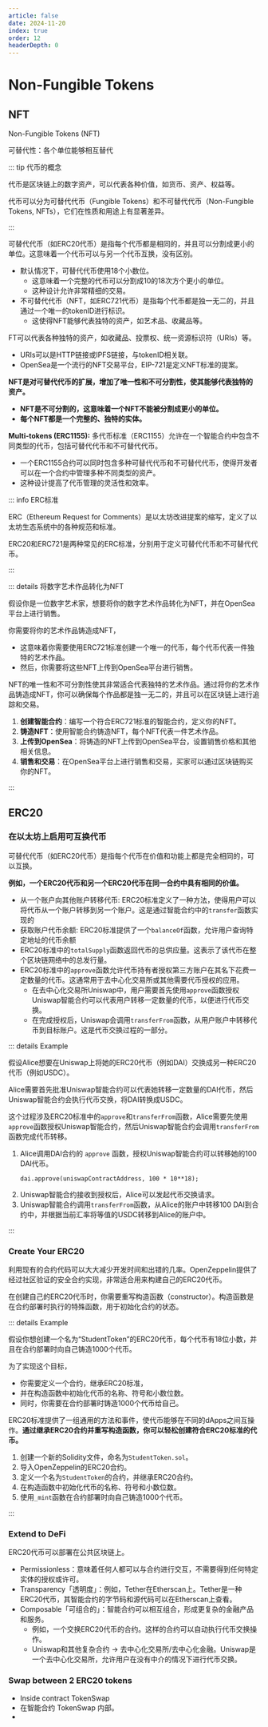 ```yaml
---
article: false
date: 2024-11-20
index: true
order: 12
headerDepth: 0
---
```


# Non-Fungible Tokens

## NFT

Non-Fungible Tokens (NFT)

可替代性：各个单位能够相互替代

::: tip 代币的概念

代币是区块链上的数字资产，可以代表各种价值，如货币、资产、权益等。

代币可以分为可替代代币（Fungible Tokens）和不可替代代币（Non-Fungible Tokens, NFTs），它们在性质和用途上有显著差异。

:::

可替代代币（如ERC20代币）是指每个代币都是相同的，并且可以分割成更小的单位。这意味着一个代币可以与另一个代币互换，没有区别。

- 默认情况下，可替代代币使用18个小数位。
  - 这意味着一个完整的代币可以分割成10的18次方个更小的单位。
  - 这种设计允许非常精细的交易。
- 不可替代代币（NFT，如ERC721代币）是指每个代币都是独一无二的，并且通过一个唯一的tokenID进行标识。
  - 这使得NFT能够代表独特的资产，如艺术品、收藏品等。

FT可以代表各种独特的资产，如收藏品、投票权、统一资源标识符（URIs）等。

- URIs可以是HTTP链接或IPFS链接，与tokenID相关联。
- OpenSea是一个流行的NFT交易平台，EIP-721是定义NFT标准的提案。

**NFT是对可替代代币的扩展，增加了唯一性和不可分割性，使其能够代表独特的资产。**

- **NFT是不可分割的，这意味着一个NFT不能被分割成更小的单位。**
- **每个NFT都是一个完整的、独特的实体。**

**Multi-tokens (ERC1155):** 多代币标准（ERC1155）允许在一个智能合约中包含不同类型的代币，包括可替代代币和不可替代代币。

- 一个ERC1155合约可以同时包含多种可替代代币和不可替代代币，使得开发者可以在一个合约中管理多种不同类型的资产。
- 这种设计提高了代币管理的灵活性和效率。

::: info ERC标准

ERC（Ethereum Request for Comments）是以太坊改进提案的缩写，定义了以太坊生态系统中的各种规范和标准。

ERC20和ERC721是两种常见的ERC标准，分别用于定义可替代代币和不可替代代币。

:::

::: details 将数字艺术作品转化为NFT

假设你是一位数字艺术家，想要将你的数字艺术作品转化为NFT，并在OpenSea平台上进行销售。

你需要将你的艺术作品铸造成NFT，

- 这意味着你需要使用ERC721标准创建一个唯一的代币，每个代币代表一件独特的艺术作品。
- 然后，你需要将这些NFT上传到OpenSea平台进行销售。

NFT的唯一性和不可分割性使其非常适合代表独特的艺术作品。通过将你的艺术作品铸造成NFT，你可以确保每个作品都是独一无二的，并且可以在区块链上进行追踪和交易。

1. **创建智能合约**：编写一个符合ERC721标准的智能合约，定义你的NFT。
2. **铸造NFT**：使用智能合约铸造NFT，每个NFT代表一件艺术作品。
3. **上传到OpenSea**：将铸造的NFT上传到OpenSea平台，设置销售价格和其他相关信息。
4. **销售和交易**：在OpenSea平台上进行销售和交易，买家可以通过区块链购买你的NFT。

:::

## ERC20

### 在以太坊上启用可互换代币

可替代代币（如ERC20代币）是指每个代币在价值和功能上都是完全相同的，可以互换。

**例如，一个ERC20代币和另一个ERC20代币在同一合约中具有相同的价值。**

- 从一个账户向其他账户转移代币: ERC20标准定义了一种方法，使得用户可以将代币从一个账户转移到另一个账户。这是通过智能合约中的`transfer`函数实现的
- 获取账户代币余额: ERC20标准提供了一个`balanceOf`函数，允许用户查询特定地址的代币余额
- ERC20标准中的`totalSupply`函数返回代币的总供应量。这表示了该代币在整个区块链网络中的总发行量。
- ERC20标准中的`approve`函数允许代币持有者授权第三方账户在其名下花费一定数量的代币。这通常用于去中心化交易所或其他需要代币授权的应用。
  - 在去中心化交易所Uniswap中，用户需要首先使用`approve`函数授权Uniswap智能合约可以代表用户转移一定数量的代币，以便进行代币交换。
  - 在完成授权后，Uniswap会调用`transferFrom`函数，从用户账户中转移代币到目标账户。这是代币交换过程的一部分。

::: details Example

假设Alice想要在Uniswap上将她的ERC20代币（例如DAI）交换成另一种ERC20代币（例如USDC）。

Alice需要首先批准Uniswap智能合约可以代表她转移一定数量的DAI代币，然后Uniswap智能合约会执行代币交换，将DAI转换成USDC。

这个过程涉及ERC20标准中的`approve`和`transferFrom`函数，Alice需要先使用`approve`函数授权Uniswap智能合约，然后Uniswap智能合约会调用`transferFrom`函数完成代币转移。

1. Alice调用DAI合约的 `approve` 函数，授权Uniswap智能合约可以转移她的100 DAI代币。
   ```solidity
   dai.approve(uniswapContractAddress, 100 * 10**18);
   ```
2. Uniswap智能合约接收到授权后，Alice可以发起代币交换请求。
3. Uniswap智能合约调用`transferFrom`函数，从Alice的账户中转移100 DAI到合约中，并根据当前汇率将等值的USDC转移到Alice的账户中。

:::

### Create Your ERC20

利用现有的合约代码可以大大减少开发时间和出错的几率。OpenZeppelin提供了经过社区验证的安全合约实现，非常适合用来构建自己的ERC20代币。

在创建自己的ERC20代币时，你需要重写构造函数（constructor）。构造函数是在合约部署时执行的特殊函数，用于初始化合约的状态。

::: details Example

假设你想创建一个名为“StudentToken”的ERC20代币，每个代币有18位小数，并且在合约部署时向自己铸造1000个代币。

为了实现这个目标，

- 你需要定义一个合约，继承ERC20标准，
- 并在构造函数中初始化代币的名称、符号和小数位数。
- 同时，你需要在合约部署时铸造1000个代币给自己。

ERC20标准提供了一组通用的方法和事件，使代币能够在不同的dApps之间互操作。**通过继承ERC20合约并重写构造函数，你可以轻松创建符合ERC20标准的代币。**

1. 创建一个新的Solidity文件，命名为`StudentToken.sol`。
2. 导入OpenZeppelin的ERC20合约。
3. 定义一个名为`StudentToken`的合约，并继承ERC20合约。
4. 在构造函数中初始化代币的名称、符号和小数位数。
5. 使用`_mint`函数在合约部署时向自己铸造1000个代币。

::: 

### Extend to DeFi

ERC20代币可以部署在公共区块链上。

- Permissionless：意味着任何人都可以与合约进行交互，不需要得到任何特定实体的授权或许可。
- Transparency「透明度」：例如，Tether在Etherscan上。Tether是一种ERC20代币，其智能合约的字节码和源代码可以在Etherscan上查看。
- Composable「可组合的」：智能合约可以相互组合，形成更复杂的金融产品和服务。
  - 例如，一个交换ERC20代币的合约。这样的合约可以自动执行代币交换操作。
  - Uniswap和其他复杂合约 -> 去中心化交易所/去中心化金融。Uniswap是一个去中心化交易所，允许用户在没有中介的情况下进行代币交换。

### Swap between 2 ERC20 tokens

- Inside contract TokenSwap
- 在智能合约 TokenSwap 内部。
- 



